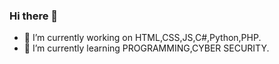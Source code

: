 ### Hi there 👋
- 🔭 I’m currently working on HTML,CSS,JS,C#,Python,PHP.
- 🌱 I’m currently learning PROGRAMMING,CYBER SECURITY.

<!--
**esraeerdogan/esraeerdogan** is a ✨ _special_ ✨ repository because its `README.md` (this file) appears on your GitHub profile.

Here are some ideas to get you started:


-->
